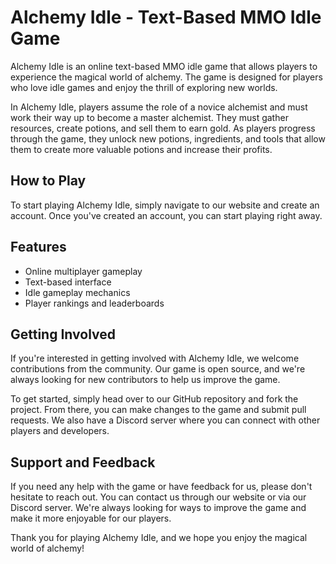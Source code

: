 # Alchemy Idle - Text-Based MMO Idle Game
Alchemy Idle is an online text-based MMO idle game that allows players to experience the magical world of alchemy. The game is designed for players who love idle games and enjoy the thrill of exploring new worlds.

In Alchemy Idle, players assume the role of a novice alchemist and must work their way up to become a master alchemist. They must gather resources, create potions, and sell them to earn gold. As players progress through the game, they unlock new potions, ingredients, and tools that allow them to create more valuable potions and increase their profits.

## How to Play
To start playing Alchemy Idle, simply navigate to our website and create an account. Once you've created an account, you can start playing right away.

## Features
* Online multiplayer gameplay
* Text-based interface
* Idle gameplay mechanics
* Player rankings and leaderboards

## Getting Involved
If you're interested in getting involved with Alchemy Idle, we welcome contributions from the community. Our game is open source, and we're always looking for new contributors to help us improve the game.

To get started, simply head over to our GitHub repository and fork the project. From there, you can make changes to the game and submit pull requests. We also have a Discord server where you can connect with other players and developers.

## Support and Feedback
If you need any help with the game or have feedback for us, please don't hesitate to reach out. You can contact us through our website or via our Discord server. We're always looking for ways to improve the game and make it more enjoyable for our players.

Thank you for playing Alchemy Idle, and we hope you enjoy the magical world of alchemy!
